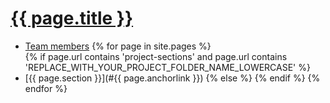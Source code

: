 # [{{ page.title }}]()

- [Team members](#team)
{% for page in site.pages %}	
{% if page.url contains 'project-sections' and page.url contains 'REPLACE_WITH_YOUR_PROJECT_FOLDER_NAME_LOWERCASE' %}
- [{{ page.section }}](#{{ page.anchorlink }})
{% else %}
{% endif %}
{% endfor %}
